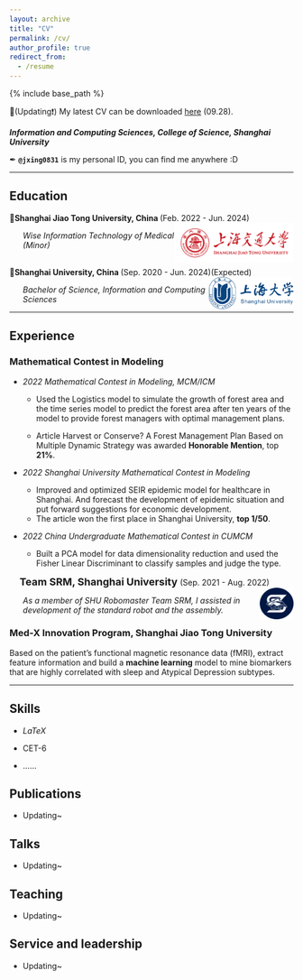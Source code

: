 ```yaml
---
layout: archive
title: "CV"
permalink: /cv/
author_profile: true
redirect_from:
  - /resume
---
```


{% include base_path %}

📌(Updating❗) My latest CV can be downloaded [here](https://jxing0831.github.io/files/jiexing0928.pdf) (09.28).


<!-- 
<embed src="https://jxing0831.github.io/files/jiexing0928.pdf" type="application/pdf" width="100%" />
--> 

***Information and Computing Sciences, College of Science, Shanghai University***

✒ **`@jxing0831`** is my personal ID, you can find me anywhere :D

---


## Education

<div align="left">
        <strong> 📕Shanghai Jiao Tong University, China  </strong>(Feb. 2022 - Jun. 2024)
          <a href="https://www.ntu.edu.sg/" target="_blank" rel="external">
            <img border="0" src="../images/sjtu.png" align="right" width="210" height="70">
          </a> 
        <ul>
        <i>
          Wise Information Technology of Medical (Minor)</i>
      </ul>      
      </div>
<br>



<div align="left">
        <strong> 📘Shanghai University, China  </strong>(Sep. 2020 - Jun. 2024)(Expected)
          <a href="https://en.shu.edu.cn/" target="_blank" rel="external">
            <img border="0" src="../images/shu.png" align="right" width="150" height="57">
          </a> 
        <ul>
        <i>
          Bachelor of Science, Information and Computing Sciences</i>
      </ul>      
      </div>
          
          
---

## Experience

### Mathematical Contest in Modeling

- *2022 Mathematical Contest in Modeling, MCM/ICM* 
  - Used the Logistics model to simulate the growth of forest area and the time series model to predict the forest area after ten years of the model to provide forest managers with optimal management plans. 
  
  - Article Harvest or Conserve? A Forest Management Plan Based on Multiple Dynamic Strategy was awarded **Honorable Mention**, top **21%**. 
  
- *2022 Shanghai University Mathematical Contest in Modeling* 
  - Improved and optimized SEIR epidemic model for healthcare in Shanghai. And forecast the development of epidemic situation and put forward suggestions for economic development. 
  - The article won the first place in Shanghai University, **top 1/50**. 

- *2022 China Undergraduate Mathematical Contest in CUMCM* 
  - Built a PCA model for data dimensionality reduction and used the Fisher Linear Discriminant to classify samples and judge the type.





<div align="left">
    <font size="4"><strong>&ensp;&ensp;Team SRM, Shanghai University  </strong></font>(Sep. 2021 - Aug. 2022)
            <img border="0" src="../images/srm.png" align="right" width="60" height="56">
          </a> 
        <ul>
        <i>
          As a member of SHU Robomaster Team SRM, I assisted in development of the standard robot and the assembly.</i>
      </ul>      
      </div>





### Med-X Innovation Program, Shanghai Jiao Tong University

Based on the patient’s functional magnetic resonance data (fMRI), extract feature information and build a **machine learning** model to mine biomarkers that are highly correlated with sleep and Atypical Depression subtypes.



---



## Skills


- $LaTeX$

- CET-6

- ……


## Publications
* Updating~


## Talks
* Updating~


## Teaching
* Updating~


## Service and leadership
* Updating~
